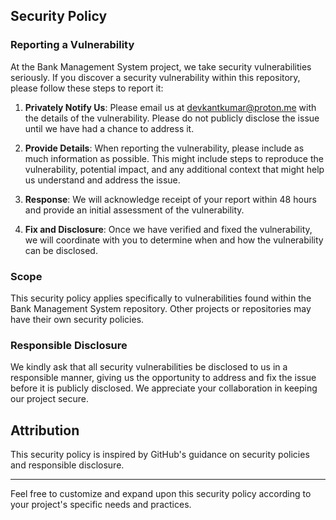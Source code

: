 ## Security Policy

### Reporting a Vulnerability

At the Bank Management System project, we take security vulnerabilities seriously. If you discover a security vulnerability within this repository, please follow these steps to report it:

1. **Privately Notify Us**: Please email us at devkantkumar@proton.me with the details of the vulnerability. Please do not publicly disclose the issue until we have had a chance to address it.

2. **Provide Details**: When reporting the vulnerability, please include as much information as possible. This might include steps to reproduce the vulnerability, potential impact, and any additional context that might help us understand and address the issue.

3. **Response**: We will acknowledge receipt of your report within 48 hours and provide an initial assessment of the vulnerability.

4. **Fix and Disclosure**: Once we have verified and fixed the vulnerability, we will coordinate with you to determine when and how the vulnerability can be disclosed.

### Scope

This security policy applies specifically to vulnerabilities found within the Bank Management System repository. Other projects or repositories may have their own security policies.

### Responsible Disclosure

We kindly ask that all security vulnerabilities be disclosed to us in a responsible manner, giving us the opportunity to address and fix the issue before it is publicly disclosed. We appreciate your collaboration in keeping our project secure.

## Attribution

This security policy is inspired by GitHub's guidance on security policies and responsible disclosure.

---

Feel free to customize and expand upon this security policy according to your project's specific needs and practices.
